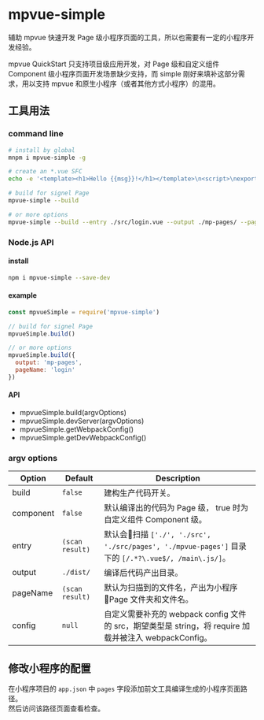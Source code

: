# mpvue-simple

辅助 mpvue 快速开发 Page 级小程序页面的工具，所以也需要有一定的小程序开发经验。

mpvue QuickStart 只支持项目级应用开发，对 Page 级和自定义组件 Component 级小程序页面开发场景缺少支持，而 simple 刚好来填补这部分需求，用以支持 mpvue 和原生小程序（或者其他方式小程序）的混用。

## 工具用法

### command line

``` bash
# install by global
mnpm i mpvue-simple -g

# create an *.vue SFC
echo -e '<template><h1>Hello {{msg}}!</h1></template>\n<script>\nexport default {\n  data () {\n    return { msg: 233 }\n  }\n}\n</script>\n<style>\n  h1 {\n    color: red;\n  }\n</style>' > App.vue

# build for signel Page
mpvue-simple --build

# or more options
mpvue-simple --build --entry ./src/login.vue --output ./mp-pages/ --pageName login --config ./build/webpack.page.js
```


### Node.js API

#### install

``` bash
npm i mpvue-simple --save-dev
```


#### example

``` javascript
const mpvueSimple = require('mpvue-simple')

// build for signel Page
mpvueSimple.build()

// or more options
mpvueSimple.build({
  output: 'mp-pages',
  pageName: 'login'
})
```

#### API

- mpvueSimple.build(argvOptions)
- mpvueSimple.devServer(argvOptions)
- mpvueSimple.getWebpackConfig()
- mpvueSimple.getDevWebpackConfig()


### argv options

Option | Default | Description
---- | --- | --- 
build | `false` | 建构生产代码开关。
component | `false` | 默认编译出的代码为 Page 级， true 时为自定义组件 Component 级。
entry |  `(scan result)` | 默认会扫描 `['./', './src', './src/pages', './mpvue-pages']` 目录下的 `[/.*?\.vue$/, /main\.js/]`。
output | `./dist/` | 编译后代码产出目录。
pageName | `(scan result)` | 默认为扫描到的文件名，产出为小程序 Page 文件夹和文件名。
config | `null` | 自定义需要补充的 webpack config 文件的 src，期望类型是 string，将 require 加载并被注入 webpackConfig。

## 修改小程序的配置
在小程序项目的 `app.json` 中 `pages` 字段添加前文工具编译生成的小程序页面路径。  
然后访问该路径页面查看检查。


